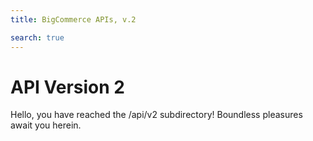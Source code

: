 ```yaml
---
title: BigCommerce APIs, v.2

search: true
---
```


# API Version 2

Hello, you have reached the /api/v2 subdirectory! Boundless pleasures await you herein.
